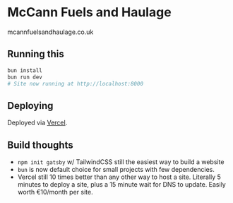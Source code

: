 # McCann Fuels and Haulage 

mcannfuelsandhaulage.co.uk 


## Running this 

```bash
bun install
bun run dev
# Site now running at http://localhost:8000
```

## Deploying 

Deployed via [Vercel](https://vercel.com/paultreanors-projects/mccannfuelsandhaulage).

## Build thoughts
- `npm init gatsby` w/ TailwindCSS still the easiest way to build a website
- `bun` is now default choice for small projects with few dependencies.
- Vercel still 10 times better than any other way to host a site. Literally 5 minutes to deploy a site, plus a 15 minute wait for DNS to update. Easily worth €10/month per site.
